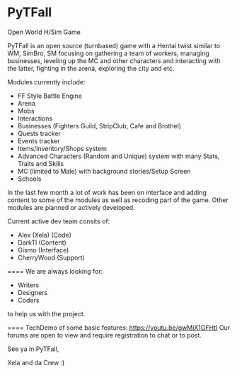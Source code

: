 # PyTFall
Open World H/Sim Game

PyTFall is an open source (turnbased) game with a Hentai twist similar to WM, SimBro, SM focusing on 
gathering a team of workers, managing businesses, leveling up the MC and other characters and interacting with the latter,
fighting in the arena, exploring the city and etc.

Modules currently include:

- FF Style Battle Engine
- Arena
- Mobs
- Interactions
- Businesses (Fighters Guild, StripClub, Cafe and Brothel)
- Quests tracker
- Events tracker
- Items/Inventory/Shops system
- Advanced Characters (Random and Unique) system with many Stats, Traits and Skills
- MC (limited to Male) with background stories/Setup Screen
- Schools

In the last few month a lot of work has been on interface and adding content to some of the modules
as well as recoding part of the game. Other modules are planned or actively developed.


Current active dev team consits of:
- Alex (Xela) (Code)
- DarkTl (Content)
- Gismo (Interface)
- CherryWood (Support)

====
We are always looking for:

- Writers
- Designers
- Coders

to help us with the project.

====
TechDemo of some basic features: https://youtu.be/gwMiX1GFHtI
Our forums are open to view and require registration to chat or to post.


See ya in PyTFall,

Xela and da Crew :)
